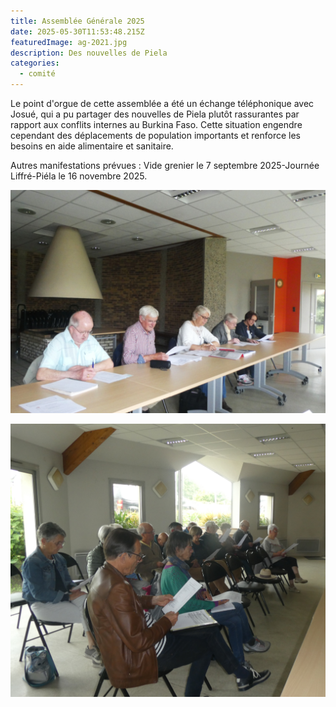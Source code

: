 ```yaml
---
title: Assemblée Générale 2025
date: 2025-05-30T11:53:48.215Z
featuredImage: ag-2021.jpg
description: Des nouvelles de Piela
categories:
  - comité
---
```

L﻿e point d'orgue de cette assemblée a été un échange téléphonique avec Josué, qui a pu partager des nouvelles de Piela plutôt rassurantes par rapport aux conflits internes au Burkina Faso. Cette situation engendre cependant des déplacements de population importants et renforce les besoins en aide alimentaire et sanitaire.

Autres manifestations prévues : Vide grenier le 7 septembre 2025-Journée Liffré-Piéla le 16 novembre 2025.

![](p1000842.jpg)

![](p1000844-copie.jpg)